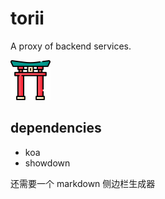 # torii

A proxy of backend services.

![logo](public/images/torii-torii.png)

## dependencies

- koa
- showdown

还需要一个 markdown 侧边栏生成器
